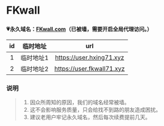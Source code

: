 # FKwall

### 

#### 💗永久域名：[FKwall.com](http://fkwall.com)（已被墙，需要开启全局代理访问。）

|  id  | 临时地址  | url |
| :----: | :----: | :----: |
| 1 | 临时地址1 | https://user.hxing71.xyz |
| 2 | 临时地址2 | https://user.fkwall71.xyz |

### 说明

> 1. 因众所周知的原因，我们的域名经常被墙。
> 2. 这不会影响服务质量，只会给找不到路的朋友造成困扰。
> 3. 建议老用户牢记永久域名，然后每次续费提前几天。
